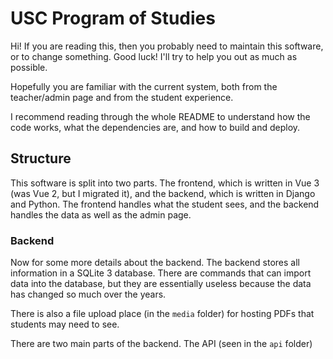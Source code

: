 # USC Program of Studies

Hi! If you are reading this, then you probably need to maintain this software, or to change something. Good luck! I'll try to help you out as much as possible.

Hopefully you are familiar with the current system, both from the teacher/admin page and from the student experience.

I recommend reading through the whole README to understand how the code works, what the dependencies are, and how to build and deploy.

## Structure

This software is split into two parts. The frontend, which is written in Vue 3 (was Vue 2, but I migrated it), and the backend, which is written in Django and Python. The frontend handles what the student sees, and the backend handles the data as well as the admin page.

### Backend

Now for some more details about the backend. The backend stores all information in a SQLite 3 database. There are commands that can import data into the database, but they are essentially useless because the data has changed so much over the years.

There is also a file upload place (in the `media` folder) for hosting PDFs that students may need to see.

There are two main parts of the backend. The API (seen in the `api` folder)
